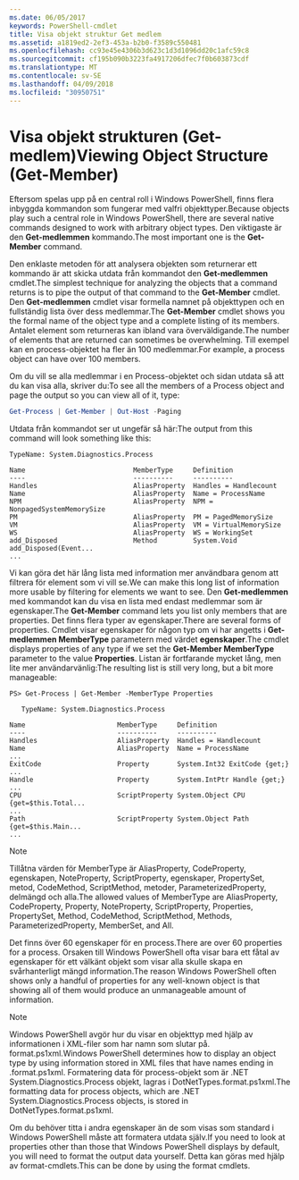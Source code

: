 ```yaml
---
ms.date: 06/05/2017
keywords: PowerShell-cmdlet
title: Visa objekt struktur Get medlem
ms.assetid: a1819ed2-2ef3-453a-b2b0-f3589c550481
ms.openlocfilehash: cc93e45e4306b3d623c1d3d1096dd20c1afc59c8
ms.sourcegitcommit: cf195b090b3223fa4917206dfec7f0b603873cdf
ms.translationtype: MT
ms.contentlocale: sv-SE
ms.lasthandoff: 04/09/2018
ms.locfileid: "30950751"
---
```

# <a name="viewing-object-structure-get-member"></a><span data-ttu-id="27b2d-103">Visa objekt strukturen (Get-medlem)</span><span class="sxs-lookup"><span data-stu-id="27b2d-103">Viewing Object Structure (Get-Member)</span></span>

<span data-ttu-id="27b2d-104">Eftersom spelas upp på en central roll i Windows PowerShell, finns flera inbyggda kommandon som fungerar med valfri objekttyper.</span><span class="sxs-lookup"><span data-stu-id="27b2d-104">Because objects play such a central role in Windows PowerShell, there are several native commands designed to work with arbitrary object types.</span></span> <span data-ttu-id="27b2d-105">Den viktigaste är den **Get-medlemmen** kommando.</span><span class="sxs-lookup"><span data-stu-id="27b2d-105">The most important one is the **Get-Member** command.</span></span>

<span data-ttu-id="27b2d-106">Den enklaste metoden för att analysera objekten som returnerar ett kommando är att skicka utdata från kommandot den **Get-medlemmen** cmdlet.</span><span class="sxs-lookup"><span data-stu-id="27b2d-106">The simplest technique for analyzing the objects that a command returns is to pipe the output of that command to the **Get-Member** cmdlet.</span></span> <span data-ttu-id="27b2d-107">Den **Get-medlemmen** cmdlet visar formella namnet på objekttypen och en fullständig lista över dess medlemmar.</span><span class="sxs-lookup"><span data-stu-id="27b2d-107">The **Get-Member** cmdlet shows you the formal name of the object type and a complete listing of its members.</span></span> <span data-ttu-id="27b2d-108">Antalet element som returneras kan ibland vara överväldigande.</span><span class="sxs-lookup"><span data-stu-id="27b2d-108">The number of elements that are returned can sometimes be overwhelming.</span></span> <span data-ttu-id="27b2d-109">Till exempel kan en process-objektet ha fler än 100 medlemmar.</span><span class="sxs-lookup"><span data-stu-id="27b2d-109">For example, a process object can have over 100 members.</span></span>

<span data-ttu-id="27b2d-110">Om du vill se alla medlemmar i en Process-objektet och sidan utdata så att du kan visa alla, skriver du:</span><span class="sxs-lookup"><span data-stu-id="27b2d-110">To see all the members of a Process object and page the output so you can view all of it, type:</span></span>

```powershell
Get-Process | Get-Member | Out-Host -Paging
```

<span data-ttu-id="27b2d-111">Utdata från kommandot ser ut ungefär så här:</span><span class="sxs-lookup"><span data-stu-id="27b2d-111">The output from this command will look something like this:</span></span>

```output
TypeName: System.Diagnostics.Process

Name                           MemberType     Definition
----                           ----------     ----------
Handles                        AliasProperty  Handles = Handlecount
Name                           AliasProperty  Name = ProcessName
NPM                            AliasProperty  NPM = NonpagedSystemMemorySize
PM                             AliasProperty  PM = PagedMemorySize
VM                             AliasProperty  VM = VirtualMemorySize
WS                             AliasProperty  WS = WorkingSet
add_Disposed                   Method         System.Void add_Disposed(Event...
...
```

<span data-ttu-id="27b2d-112">Vi kan göra det här lång lista med information mer användbara genom att filtrera för element som vi vill se.</span><span class="sxs-lookup"><span data-stu-id="27b2d-112">We can make this long list of information more usable by filtering for elements we want to see.</span></span> <span data-ttu-id="27b2d-113">Den **Get-medlemmen** med kommandot kan du visa en lista med endast medlemmar som är egenskaper.</span><span class="sxs-lookup"><span data-stu-id="27b2d-113">The **Get-Member** command lets you list only members that are properties.</span></span> <span data-ttu-id="27b2d-114">Det finns flera typer av egenskaper.</span><span class="sxs-lookup"><span data-stu-id="27b2d-114">There are several forms of properties.</span></span> <span data-ttu-id="27b2d-115">Cmdlet visar egenskaper för någon typ om vi har angetts i **Get-medlemmen MemberType** parametern med värdet **egenskaper**.</span><span class="sxs-lookup"><span data-stu-id="27b2d-115">The cmdlet displays properties of any type if we set the **Get-Member MemberType** parameter to the value **Properties**.</span></span> <span data-ttu-id="27b2d-116">Listan är fortfarande mycket lång, men lite mer användarvänlig:</span><span class="sxs-lookup"><span data-stu-id="27b2d-116">The resulting list is still very long, but a bit more manageable:</span></span>

```
PS> Get-Process | Get-Member -MemberType Properties

   TypeName: System.Diagnostics.Process

Name                       MemberType     Definition
----                       ----------     ----------
Handles                    AliasProperty  Handles = Handlecount
Name                       AliasProperty  Name = ProcessName
...
ExitCode                   Property       System.Int32 ExitCode {get;}
...
Handle                     Property       System.IntPtr Handle {get;}
...
CPU                        ScriptProperty System.Object CPU {get=$this.Total...
...
Path                       ScriptProperty System.Object Path {get=$this.Main...
...
```

> [!NOTE]
> <span data-ttu-id="27b2d-117">Tillåtna värden för MemberType är AliasProperty, CodeProperty, egenskapen, NoteProperty, ScriptProperty, egenskaper, PropertySet, metod, CodeMethod, ScriptMethod, metoder, ParameterizedProperty, delmängd och alla.</span><span class="sxs-lookup"><span data-stu-id="27b2d-117">The allowed values of MemberType are AliasProperty, CodeProperty, Property, NoteProperty, ScriptProperty, Properties, PropertySet, Method, CodeMethod, ScriptMethod, Methods, ParameterizedProperty, MemberSet, and All.</span></span>

<span data-ttu-id="27b2d-118">Det finns över 60 egenskaper för en process.</span><span class="sxs-lookup"><span data-stu-id="27b2d-118">There are over 60 properties for a process.</span></span> <span data-ttu-id="27b2d-119">Orsaken till Windows PowerShell ofta visar bara ett fåtal av egenskaper för ett välkänt objekt som visar alla skulle skapa en svårhanterligt mängd information.</span><span class="sxs-lookup"><span data-stu-id="27b2d-119">The reason Windows PowerShell often shows only a handful of properties for any well-known object is that showing all of them would produce an unmanageable amount of information.</span></span>

> [!NOTE]
> <span data-ttu-id="27b2d-120">Windows PowerShell avgör hur du visar en objekttyp med hjälp av informationen i XML-filer som har namn som slutar på. format.ps1xml.</span><span class="sxs-lookup"><span data-stu-id="27b2d-120">Windows PowerShell determines how to display an object type by using information stored in XML files that have names ending in .format.ps1xml.</span></span> <span data-ttu-id="27b2d-121">Formatering data för process-objekt som är .NET System.Diagnostics.Process objekt, lagras i DotNetTypes.format.ps1xml.</span><span class="sxs-lookup"><span data-stu-id="27b2d-121">The formatting data for process objects, which are .NET System.Diagnostics.Process objects, is stored in DotNetTypes.format.ps1xml.</span></span>

<span data-ttu-id="27b2d-122">Om du behöver titta i andra egenskaper än de som visas som standard i Windows PowerShell måste att formatera utdata själv.</span><span class="sxs-lookup"><span data-stu-id="27b2d-122">If you need to look at properties other than those that Windows PowerShell displays by default, you will need to format the output data yourself.</span></span> <span data-ttu-id="27b2d-123">Detta kan göras med hjälp av format-cmdlets.</span><span class="sxs-lookup"><span data-stu-id="27b2d-123">This can be done by using the format cmdlets.</span></span>